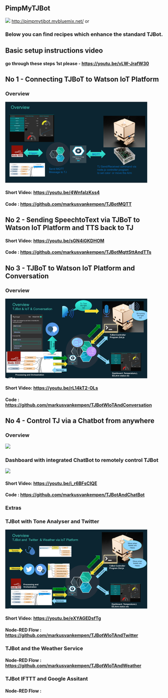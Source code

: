 ## PimpMyTJBot
<a href=http://pimpmytjbot.mybluemix.net/><img src="http://pimpmytjbot.mybluemix.net/images/PimMyTJBotV1.png" width="150"/></a> http://pimpmytjbot.mybluemix.net/ or 
### Below you can find recipes which enhance the standard TJBot.
## Basic setup instructions video
#### go through these steps 1st please -  https://youtu.be/vLW-JrafW30
###
## No 1 - Connecting TJBoT to Watson IoT Platform
### Overview
<img src="https://raw.githubusercontent.com/markusvankempen/TJBotMQTT/master/images/Screenshot%202017-06-20%2016.52.31.png" width="450"/>

#### Short Video: https://youtu.be/4WnfalzKss4
#### Code : https://github.com/markusvankempen/TJBotMQTT

## No 2 - Sending SpeechtoText via TJBoT to Watson IoT Platform and TTS back to TJ
#### Short Video: https://youtu.be/sGN4iGKDHOM
#### Code : https://github.com/markusvankempen/TJBotMqttSttAndTTs

## No 3 - TJBoT to Watson IoT Platform and Conversation
### Overview
<img src="https://raw.githubusercontent.com/markusvankempen/TJBotWIoTAndConversation/master/images/Screenshot%202017-06-20%2016.54.49.png" width="450"/>

#### Short Video: https://youtu.be/rL14kT2-OLs
#### Code : https://github.com/markusvankempen/TJBotWIoTAndConversation

## No 4 - Control TJ via a Chatbot from anywhere
### Overview
<img src="https://raw.githubusercontent.com/markusvankempen/TJBotAndChatBot/master/images/Screenshot%202017-06-18%2018.49.39.png" width="450"/>

### Dashboard with integrated ChatBot to remotely control TJBot
<img src="https://raw.githubusercontent.com/markusvankempen/TJBotAndChatBot/master/images/Screenshot%202017-06-20%2016.27.57.png" width="450"/>

#### Short Video: https://youtu.be/i_r6BFsCIQE
#### Code : https://github.com/markusvankempen/TJBotAndChatBot


### Extras
### TJBot with Tone Analyser and Twitter
<img src="https://raw.githubusercontent.com/markusvankempen/TJBotWIoTAndTwitter/master/images/Screenshot%202017-06-20%2016.41.20.png" width="450"/>

#### Short Video: https://youtu.be/eXYAGEDsfTg
#### Node-RED Flow : https://github.com/markusvankempen/TJBotWIoTAndTwitter
### TJBot and the Weather Service
#### Node-RED Flow : https://github.com/markusvankempen/TJBotWIoTAndWeather
### TJBot IFTTT and Google Assitant
#### Node-RED Flow :
